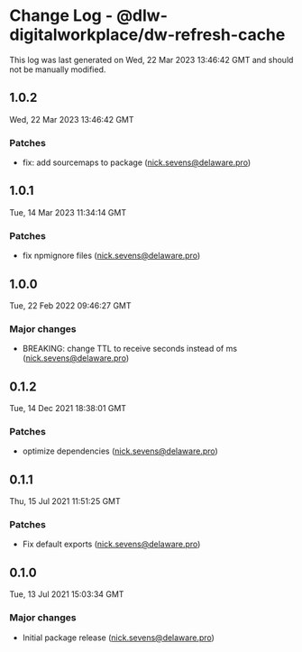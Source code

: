 # Change Log - @dlw-digitalworkplace/dw-refresh-cache

This log was last generated on Wed, 22 Mar 2023 13:46:42 GMT and should not be manually modified.

<!-- Start content -->

## 1.0.2

Wed, 22 Mar 2023 13:46:42 GMT

### Patches

- fix: add sourcemaps to package (nick.sevens@delaware.pro)

## 1.0.1

Tue, 14 Mar 2023 11:34:14 GMT

### Patches

- fix npmignore files (nick.sevens@delaware.pro)

## 1.0.0

Tue, 22 Feb 2022 09:46:27 GMT

### Major changes

- BREAKING: change TTL to receive seconds instead of ms (nick.sevens@delaware.pro)

## 0.1.2

Tue, 14 Dec 2021 18:38:01 GMT

### Patches

- optimize dependencies (nick.sevens@delaware.pro)

## 0.1.1

Thu, 15 Jul 2021 11:51:25 GMT

### Patches

- Fix default exports (nick.sevens@delaware.pro)

## 0.1.0

Tue, 13 Jul 2021 15:03:34 GMT

### Major changes

- Initial package release (nick.sevens@delaware.pro)
